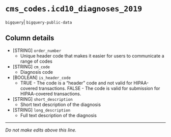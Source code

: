 # `cms_codes.icd10_diagnoses_2019`
`bigquery`| `bigquery-public-data`

## Column details
* [STRING]    `order_number`
  - Unique header code that makes it easier for users to communicate a range of codes
* [STRING]    `cm_code`
  - Diagnosis code
* [BOOLEAN]   `is_header_code`
  - TRUE -  The code is a “header” code and not valid for HIPAA-covered transactions. FALSE - The code is valid for submission for HIPAA-covered transactions.
* [STRING]    `short_description`
  - Short text description of the diagnosis
* [STRING]    `long_description`
  - Full text description of the diagnosis

-------------------------------------------------------------------------------
*Do not make edits above this line.*
